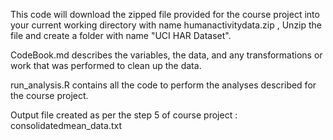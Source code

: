 This code will download the zipped file provided for the course project into your current working directory with name humanactivitydata.zip , Unzip the file and create a folder with name "UCI HAR Dataset".

CodeBook.md describes the variables, the data, and any transformations or work that was performed to clean up the data.

run_analysis.R contains all the code to perform the analyses described for the course project.

Output file created as per the step 5 of course project : consolidatedmean_data.txt
